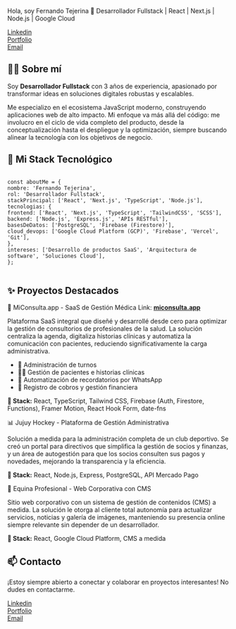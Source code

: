 Hola, soy Fernando Tejerina 👋
Desarrollador Fullstack | React | Next.js | Node.js | Google Cloud
<p align="left">
<a href="https://www.linkedin.com/in/fertejj/" target="_blank">
  Linkedin
</a>
  <br>
<a href="https://www.fertejj.com.ar/" target="_blank">
  Portfolio
</a>
<br>
<a href="mailto:fertejj.dev@gmail.com">
Email
</a>
</p>

<!-- SOBRE MÍ -->

<h2>👨‍💻 Sobre mí</h2>

<p>
Soy <strong>Desarrollador Fullstack</strong> con 3 años de experiencia, apasionado por transformar ideas en soluciones digitales robustas y escalables.
</p>
<p>
Me especializo en el ecosistema JavaScript moderno, construyendo aplicaciones web de alto impacto. Mi enfoque va más allá del código: me involucro en el ciclo de vida completo del producto, desde la conceptualización hasta el despliegue y la optimización, siempre buscando alinear la tecnología con los objetivos de negocio.
</p>

<!-- STACK TECNOLÓGICO -->

<h2>🧠 Mi Stack Tecnológico</h2>
<pre>
<code>
const aboutMe = {
nombre: 'Fernando Tejerina',
rol: 'Desarrollador Fullstack',
stackPrincipal: ['React', 'Next.js', 'TypeScript', 'Node.js'],
tecnologias: {
frontend: ['React', 'Next.js', 'TypeScript', 'TailwindCSS', 'SCSS'],
backend: ['Node.js', 'Express.js', 'APIs RESTful'],
basesDeDatos: ['PostgreSQL', 'Firebase (Firestore)'],
cloud_devops: ['Google Cloud Platform (GCP)', 'Firebase', 'Vercel', 'Git'],
},
intereses: ['Desarrollo de productos SaaS', 'Arquitectura de software', 'Soluciones Cloud'],
};
</code>
</pre>

<!-- PROYECTOS DESTACADOS -->

<h2>✨ Proyectos Destacados</h2>

🚀 MiConsulta.app - SaaS de Gestión Médica
Link: <a href="https://www.miconsulta.app/" target="_blank"><strong>miconsulta.app</strong></a>

<p>Plataforma SaaS integral que diseñé y desarrollé desde cero para optimizar la gestión de consultorios de profesionales de la salud. La solución centraliza la agenda, digitaliza historias clínicas y automatiza la comunicación con pacientes, reduciendo significativamente la carga administrativa.</p>
<ul>
<li>📅 Administración de turnos</li>
<li>🧑‍⚕️ Gestión de pacientes e historias clínicas</li>
<li>📲 Automatización de recordatorios por WhatsApp</li>
<li>🧾 Registro de cobros y gestión financiera</li>
</ul>
<p><strong>🔧 Stack:</strong> React, TypeScript, Tailwind CSS, Firebase (Auth, Firestore, Functions), Framer Motion, React Hook Form, date-fns</p>

📊 Jujuy Hockey - Plataforma de Gestión Administrativa
<p>Solución a medida para la administración completa de un club deportivo. Se creó un portal para directivos que simplifica la gestión de socios y finanzas, y un área de autogestión para que los socios consulten sus pagos y novedades, mejorando la transparencia y la eficiencia.</p>
<p><strong>🔧 Stack:</strong> React, Node.js, Express, PostgreSQL, API Mercado Pago</p>

🐎 Equina Profesional - Web Corporativa con CMS
<p>Sitio web corporativo con un sistema de gestión de contenidos (CMS) a medida. La solución le otorga al cliente total autonomía para actualizar servicios, noticias y galería de imágenes, manteniendo su presencia online siempre relevante sin depender de un desarrollador.</p>
<p><strong>🔧 Stack:</strong> React, Google Cloud Platform, CMS a medida</p>

<!-- CONTACTO -->

<h2>📫 Contacto</h2>
<p>
¡Estoy siempre abierto a conectar y colaborar en proyectos interesantes! No dudes en contactarme.
</p>

<p align="left">
<a href="https://www.linkedin.com/in/fertejj/" target="_blank">
  Linkedin
</a>
  <br>
<a href="https://www.fertejj.com.ar/" target="_blank">
  Portfolio
</a>
<br>
<a href="mailto:fertejj.dev@gmail.com">
Email
</a>
</p>
